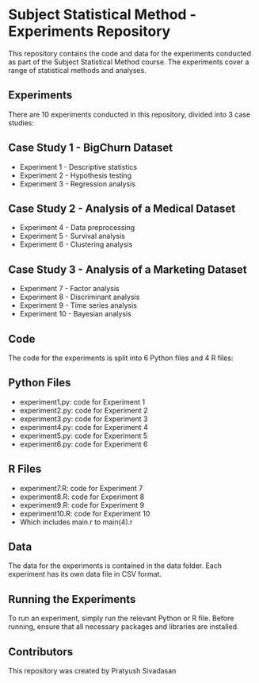 # Subject Statistical Method - Experiments Repository
This repository contains the code and data for the experiments conducted as part of the Subject Statistical Method course. The experiments cover a range of statistical methods and analyses.

## Experiments
There are 10 experiments conducted in this repository, divided into 3 case studies:

## Case Study 1 - BigChurn Dataset
- Experiment 1 - Descriptive statistics
- Experiment 2 - Hypothesis testing
- Experiment 3 - Regression analysis
## Case Study 2 - Analysis of a Medical Dataset
- Experiment 4 - Data preprocessing
- Experiment 5 - Survival analysis
- Experiment 6 - Clustering analysis
## Case Study 3 - Analysis of a Marketing Dataset
- Experiment 7 - Factor analysis
- Experiment 8 - Discriminant analysis
- Experiment 9 - Time series analysis
- Experiment 10 - Bayesian analysis
## Code
The code for the experiments is split into 6 Python files and 4 R files:

## Python Files
- experiment1.py: code for Experiment 1
- experiment2.py: code for Experiment 2
- experiment3.py: code for Experiment 3
- experiment4.py: code for Experiment 4
- experiment5.py: code for Experiment 5
- experiment6.py: code for Experiment 6
## R Files
- experiment7.R: code for Experiment 7
- experiment8.R: code for Experiment 8
- experiment9.R: code for Experiment 9
- experiment10.R: code for Experiment 10
- Which includes main.r to main(4).r
## Data
The data for the experiments is contained in the data folder. Each experiment has its own data file in CSV format.

## Running the Experiments
To run an experiment, simply run the relevant Python or R file. Before running, ensure that all necessary packages and libraries are installed.

## Contributors
This repository was created by Pratyush Sivadasan
